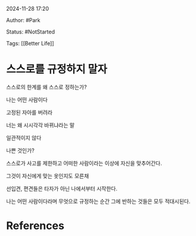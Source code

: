 2024-11-28 17:20

Author: #Park 

Status: #NotStarted 

Tags: [[Better Life]]



# 스스로를 규정하지 말자


스스로의 한계를 왜 스스로 정하는가?

나는 어떤 사람이다

고정된 자아를 버려라

너는 왜 시시각각 바뀌냐라는 말

일관적이지 않다

나쁜 것인가?

스스로가 사고를 제한하고 어떠한 사람이라는 이상에 자신을 맞추어간다. 

그것이 자신에게 맞는 옷인지도 모른채

선입견, 편견들은 타자가 아닌 나에서부터 시작한다.

나는 어떤 사람이다라며 무엇으로 규정하는 순간 그에 반하는 것들은 모두 적대시된다.








# References
